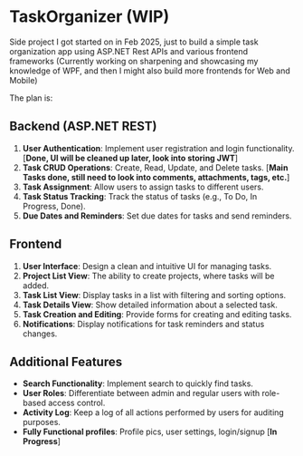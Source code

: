 # TaskOrganizer (WIP)
Side project I got started on in Feb 2025, just to build a simple task organization app using ASP.NET Rest APIs and various frontend frameworks (Currently working on sharpening and showcasing my knowledge of WPF, and then I might also build more frontends for Web and Mobile)

The plan is:
## Backend (ASP.NET REST)
1. **User Authentication**: Implement user registration and login functionality. [**Done, UI will be cleaned up later, look into storing JWT**]
2. **Task CRUD Operations**: Create, Read, Update, and Delete tasks. [**Main Tasks done, still need to look into comments, attachments, tags, etc.**]
3. **Task Assignment**: Allow users to assign tasks to different users.
4. **Task Status Tracking**: Track the status of tasks (e.g., To Do, In Progress, Done).
5. **Due Dates and Reminders**: Set due dates for tasks and send reminders.

## Frontend
1. **User Interface**: Design a clean and intuitive UI for managing tasks.
2. **Project List View**: The ability to create projects, where tasks will be added.
3. **Task List View**: Display tasks in a list with filtering and sorting options.
4. **Task Details View**: Show detailed information about a selected task.
5. **Task Creation and Editing**: Provide forms for creating and editing tasks.
6. **Notifications**: Display notifications for task reminders and status changes.

## Additional Features
- **Search Functionality**: Implement search to quickly find tasks.
- **User Roles**: Differentiate between admin and regular users with role-based access control.
- **Activity Log**: Keep a log of all actions performed by users for auditing purposes.
- **Fully Functional profiles**: Profile pics, user settings, login/signup [**In Progress**]
